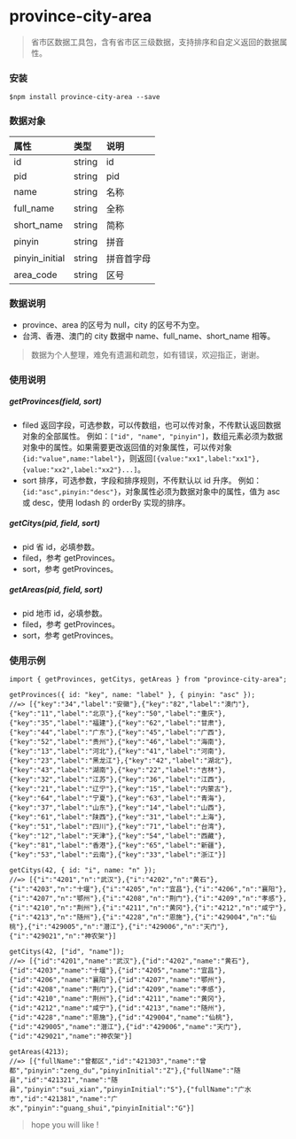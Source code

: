 # province-city-area

> 省市区数据工具包，含有省市区三级数据，支持排序和自定义返回的数据属性。

### 安装

```
$npm install province-city-area --save
```

### 数据对象

| 属性           | 类型   | 说明       |
| :------------- | :----- | :--------- |
| id             | string | id         |
| pid            | string | pid        |
| name           | string | 名称       |
| full_name      | string | 全称       |
| short_name     | string | 简称       |
| pinyin         | string | 拼音       |
| pinyin_initial | string | 拼音首字母 |
| area_code      | string | 区号       |

### 数据说明

- province、area 的区号为 null，city 的区号不为空。
- 台湾、香港、澳门的 city 数据中 name、full_name、short_name 相等。

> 数据为个人整理，难免有遗漏和疏忽，如有错误，欢迎指正，谢谢。

### 使用说明

##### getProvinces(field, sort)

- filed 返回字段，可选参数，可以传数组，也可以传对象，不传默认返回数据对象的全部属性。
  例如：`["id", "name", "pinyin"]`，数组元素必须为数据对象中的属性。如果需要更改返回值的对象属性，可以传对象`{id:"value",name:"label"}`，则返回`[{value:"xx1",label:"xx1"},{value:"xx2",label:"xx2"}...]`。
- sort 排序，可选参数，字段和排序规则，不传默认以 id 升序。
  例如：`{id:"asc",pinyin:"desc"}`，对象属性必须为数据对象中的属性，值为 asc 或 desc，使用 lodash 的 orderBy 实现的排序。

##### getCitys(pid, field, sort)

- pid 省 id，必填参数。
- filed，参考 getProvinces。
- sort，参考 getProvinces。

##### getAreas(pid, field, sort)

- pid 地市 id，必填参数。
- filed，参考 getProvinces。
- sort，参考 getProvinces。

### 使用示例

```
import { getProvinces, getCitys, getAreas } from "province-city-area";

getProvinces({ id: "key", name: "label" }, { pinyin: "asc" });
//=> [{"key":"34","label":"安徽"},{"key":"82","label":"澳门"},{"key":"11","label":"北京"},{"key":"50","label":"重庆"},{"key":"35","label":"福建"},{"key":"62","label":"甘肃"},{"key":"44","label":"广东"},{"key":"45","label":"广西"},{"key":"52","label":"贵州"},{"key":"46","label":"海南"},{"key":"13","label":"河北"},{"key":"41","label":"河南"},{"key":"23","label":"黑龙江"},{"key":"42","label":"湖北"},{"key":"43","label":"湖南"},{"key":"22","label":"吉林"},{"key":"32","label":"江苏"},{"key":"36","label":"江西"},{"key":"21","label":"辽宁"},{"key":"15","label":"内蒙古"},{"key":"64","label":"宁夏"},{"key":"63","label":"青海"},{"key":"37","label":"山东"},{"key":"14","label":"山西"},{"key":"61","label":"陕西"},{"key":"31","label":"上海"},{"key":"51","label":"四川"},{"key":"71","label":"台湾"},{"key":"12","label":"天津"},{"key":"54","label":"西藏"},{"key":"81","label":"香港"},{"key":"65","label":"新疆"},{"key":"53","label":"云南"},{"key":"33","label":"浙江"}]

getCitys(42, { id: "i", name: "n" });
//=> [{"i":"4201","n":"武汉"},{"i":"4202","n":"黄石"},{"i":"4203","n":"十堰"},{"i":"4205","n":"宜昌"},{"i":"4206","n":"襄阳"},{"i":"4207","n":"鄂州"},{"i":"4208","n":"荆门"},{"i":"4209","n":"孝感"},{"i":"4210","n":"荆州"},{"i":"4211","n":"黄冈"},{"i":"4212","n":"咸宁"},{"i":"4213","n":"随州"},{"i":"4228","n":"恩施"},{"i":"429004","n":"仙桃"},{"i":"429005","n":"潜江"},{"i":"429006","n":"天门"},{"i":"429021","n":"神农架"}]

getCitys(42, ["id", "name"]);
//=> [{"id":"4201","name":"武汉"},{"id":"4202","name":"黄石"},{"id":"4203","name":"十堰"},{"id":"4205","name":"宜昌"},{"id":"4206","name":"襄阳"},{"id":"4207","name":"鄂州"},{"id":"4208","name":"荆门"},{"id":"4209","name":"孝感"},{"id":"4210","name":"荆州"},{"id":"4211","name":"黄冈"},{"id":"4212","name":"咸宁"},{"id":"4213","name":"随州"},{"id":"4228","name":"恩施"},{"id":"429004","name":"仙桃"},{"id":"429005","name":"潜江"},{"id":"429006","name":"天门"},{"id":"429021","name":"神农架"}]

getAreas(4213);
//=> [{"fullName":"曾都区","id":"421303","name":"曾都","pinyin":"zeng_du","pinyinInitial":"Z"},{"fullName":"随县","id":"421321","name":"随县","pinyin":"sui_xian","pinyinInitial":"S"},{"fullName":"广水市","id":"421381","name":"广水","pinyin":"guang_shui","pinyinInitial":"G"}]
```

> hope you will like !
